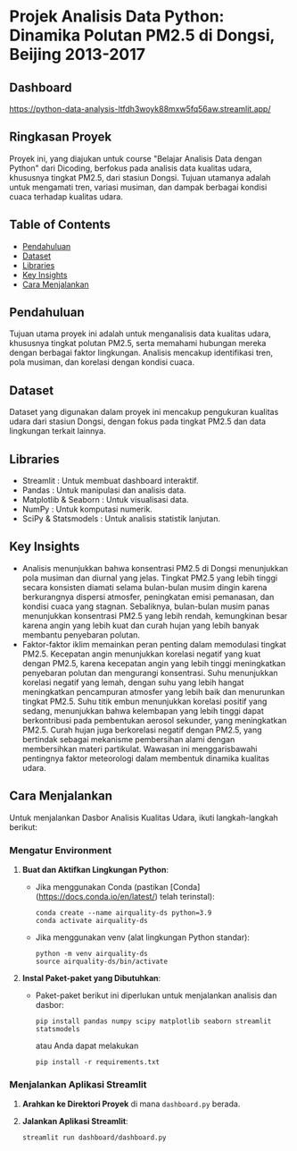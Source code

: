 # Projek Analisis Data Python: Dinamika Polutan PM2.5 di Dongsi, Beijing 2013-2017

## Dashboard

https://python-data-analysis-ltfdh3woyk88mxw5fq56aw.streamlit.app/

## Ringkasan Proyek
Proyek ini, yang diajukan untuk course "Belajar Analisis Data dengan Python" dari Dicoding, berfokus pada analisis data kualitas udara, khususnya tingkat PM2.5, dari stasiun Dongsi. Tujuan utamanya adalah untuk mengamati tren, variasi musiman, dan dampak berbagai kondisi cuaca terhadap kualitas udara.

## Table of Contents
- [Pendahuluan](#pendahuluan)
- [Dataset](#dataset)
- [Libraries](#libraries)
- [Key Insights](#key-insights)
- [Cara Menjalankan](#cara-menjalankan)

## Pendahuluan
Tujuan utama proyek ini adalah untuk menganalisis data kualitas udara, khususnya tingkat polutan PM2.5, serta memahami hubungan mereka dengan berbagai faktor lingkungan. Analisis mencakup identifikasi tren, pola musiman, dan korelasi dengan kondisi cuaca.

## Dataset
Dataset yang digunakan dalam proyek ini mencakup pengukuran kualitas udara dari stasiun Dongsi, dengan fokus pada tingkat PM2.5 dan data lingkungan terkait lainnya.

## Libraries
- Streamlit : Untuk membuat dashboard interaktif.
- Pandas : Untuk manipulasi dan analisis data.
- Matplotlib & Seaborn : Untuk visualisasi data.
- NumPy : Untuk komputasi numerik.
- SciPy & Statsmodels : Untuk analisis statistik lanjutan.

## Key Insights
- Analisis menunjukkan bahwa konsentrasi PM2.5 di Dongsi menunjukkan pola musiman dan diurnal yang jelas. Tingkat PM2.5 yang lebih tinggi secara konsisten diamati selama bulan-bulan musim dingin karena berkurangnya dispersi atmosfer, peningkatan emisi pemanasan, dan kondisi cuaca yang stagnan. Sebaliknya, bulan-bulan musim panas menunjukkan konsentrasi PM2.5 yang lebih rendah, kemungkinan besar karena angin yang lebih kuat dan curah hujan yang lebih banyak membantu penyebaran polutan.
- Faktor-faktor iklim memainkan peran penting dalam memodulasi tingkat PM2.5. Kecepatan angin menunjukkan korelasi negatif yang kuat dengan PM2.5, karena kecepatan angin yang lebih tinggi meningkatkan penyebaran polutan dan mengurangi konsentrasi. Suhu menunjukkan korelasi negatif yang lemah, dengan suhu yang lebih hangat meningkatkan pencampuran atmosfer yang lebih baik dan menurunkan tingkat PM2.5. Suhu titik embun menunjukkan korelasi positif yang sedang, menunjukkan bahwa kelembapan yang lebih tinggi dapat berkontribusi pada pembentukan aerosol sekunder, yang meningkatkan PM2.5. Curah hujan juga berkorelasi negatif dengan PM2.5, yang bertindak sebagai mekanisme pembersihan alami dengan membersihkan materi partikulat. Wawasan ini menggarisbawahi pentingnya faktor meteorologi dalam membentuk dinamika kualitas udara.

## Cara Menjalankan

Untuk menjalankan Dasbor Analisis Kualitas Udara, ikuti langkah-langkah berikut:

### Mengatur Environment

1. **Buat dan Aktifkan Lingkungan Python**:
   - Jika menggunakan Conda (pastikan [Conda] (https://docs.conda.io/en/latest/) telah terinstal):
     ```
     conda create --name airquality-ds python=3.9
     conda activate airquality-ds
     ```
   - Jika menggunakan venv (alat lingkungan Python standar):
     ```
     python -m venv airquality-ds
     source airquality-ds/bin/activate 
     ```

2. **Instal Paket-paket yang Dibutuhkan**:
   - Paket-paket berikut ini diperlukan untuk menjalankan analisis dan dasbor:
     ```
     pip install pandas numpy scipy matplotlib seaborn streamlit statsmodels
     ```

     atau Anda dapat melakukan
     ```
     pip install -r requirements.txt
     ```
### Menjalankan Aplikasi Streamlit

1. **Arahkan ke Direktori Proyek** di mana `dashboard.py` berada.

2. **Jalankan Aplikasi Streamlit**:
    ```
    streamlit run dashboard/dashboard.py
    ```
